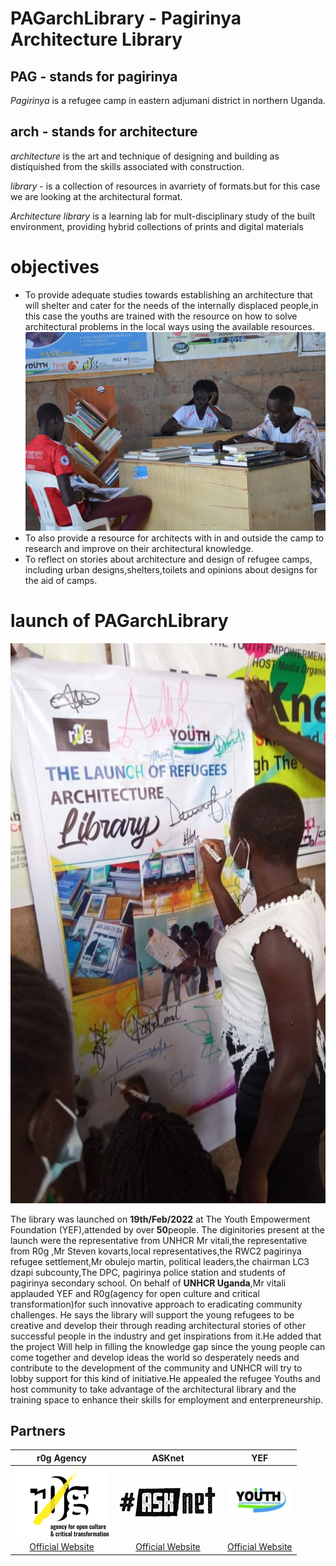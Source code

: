 # PAGarchLibrary - Pagirinya Architecture Library
## PAG - stands for pagirinya
*Pagirinya* is a refugee camp in eastern adjumani district in northern Uganda.
## arch - stands for architecture
*architecture* is the art and technique of designing and building as distiquished from the skills associated with construction.

*library* - is a collection of resources in avarriety of formats.but for this case we are looking at the architectural format.

*Architecture library* is a learning lab for mult-disciplinary study of the built environment, providing hybrid collections of prints and digital materials
# objectives
- To provide adequate studies towards establishing an architecture that will shelter and cater for the needs of the internally displaced people,in this case the youths are trained with the resource on how to solve architectural problems in the local ways using the available resources.
![](images/utlibry.jpg)
- To also provide a resource for architects with in and outside the camp to research and improve on their architectural knowledge.
- To reflect on stories about architecture and design of refugee camps, including urban designs,shelters,toilets and opinions about designs for the aid of camps.
# launch of PAGarchLibrary

 ![](images/IMG_20220403_123403_574.jpg)                

The library was launched on **19th/Feb/2022** at The Youth Empowerment Foundation (YEF),attended by over **50**people.
The diginitories present at the launch were the representative from UNHCR Mr vitali,the representative from R0g ,Mr Steven kovarts,local representatives,the RWC2 pagirinya refugee settlement,Mr obulejo martin, political leaders,the chairman LC3 dzapi subcounty,The DPC, pagirinya police station and students of pagirinya secondary school.
On behalf of **UNHCR Uganda**,Mr vitali applauded YEF and R0g(agency for open culture and critical transformation)for such innovative approach to eradicating community challenges.
He says the library will support the young refugees to be creative and develop their through reading architectural stories of other successful people in the industry and get inspirations from it.He added that the project Will help in filling the knowledge gap since the young people can come together and develop ideas the world so desperately needs and contribute to the development of the community and UNHCR will try to lobby support for this kind of initiative.He appealed the refugee Youths and host community to take advantage of the architectural library and the training space to enhance their skills for employment and enterpreneurship.
## Partners

| r0g Agency | ASKnet  | YEF |
| :--------: | :----: | :-------: |
|[![r0g Logo](images/r0g_logo.png)](https://openculture.agency/)|[![#ASKnet Logo](images/asknet-logo.png)](https://github.com/ASKnet-Open-Training)|  [![YEF Logo](images/yef-logo.jpeg)](https://yef-uganda.org/) |
| [Official Website](https://openculture.agency/) | [Official Website](https://github.com/ASKnet-Open-Training) | [Official Website](https://yef-uganda.org/) |
